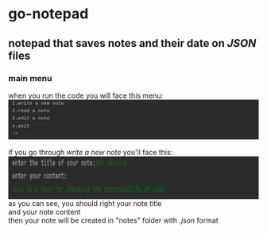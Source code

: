 # go-notepad
## notepad that saves notes and their date on _JSON_ files ##  
### main menu ###  
when you run the code you will face this menu:  
![picture alt](/guides/menu_00000.png)  
  
if you go through _write a new note_ you'll face this:  
<img align="left" width="872" height="86" src="/guides/make files_00000.png">  
  
  
  
as you can see, you should right your note title  
and your note content  
then your note will be created in "notes" folder with _.json_ format  
